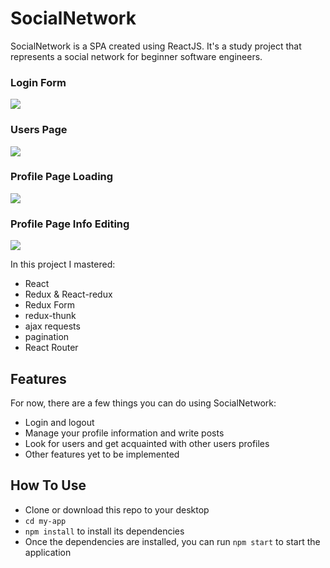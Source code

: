 # SocialNetwork
SocialNetwork is a SPA created using ReactJS. It's a study project that represents a social network for beginner software engineers.

### Login Form
![](../develop/my-app/src/assets/img/readme_login.png)
### Users Page
![](../develop/my-app/src/assets/img/readme-users.png)
### Profile Page Loading
![](../develop/my-app/src/assets/img/readme_profile_loading.png)
### Profile Page Info Editing
![](../develop/my-app/src/assets/img/readme_profile_editing.png)

In this project I mastered:

* React
* Redux & React-redux
* Redux Form
* redux-thunk
* ajax requests
* pagination
* React Router

## Features

For now, there are a few things you can do using SocialNetwork:
* Login and logout
* Manage your profile information and write posts
* Look for users and get acquainted with other users profiles
* Other features yet to be implemented

## How To Use

* Clone or download this repo to your desktop
* ``` cd my-app ```
* ``` npm install ``` to install its dependencies
* Once the dependencies are installed, you can run ```npm start``` to start the application


